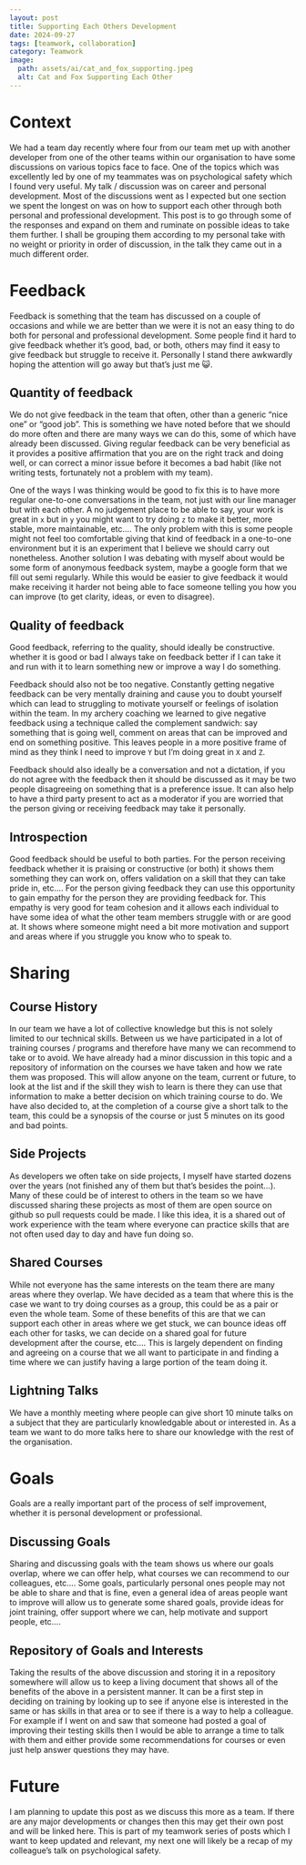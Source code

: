 ```yaml
---
layout: post
title: Supporting Each Others Development
date: 2024-09-27
tags: [teamwork, collaboration]
category: Teamwork
image:
  path: assets/ai/cat_and_fox_supporting.jpeg
  alt: Cat and Fox Supporting Each Other
---
```


# Context
We had a team day recently where four from our team met up with another developer from one of the other teams within our organisation to have some discussions on various topics face to face. One of the topics which was excellently led by one of my teammates was on psychological safety which I found very useful. My talk / discussion was on career and personal development. Most of the discussions went as I expected but one section we spent the longest on was on how to support each other through both personal and professional development. This post is to go through some of the responses and expand on them and ruminate on possible ideas to take them further. I shall be grouping them according to my personal take with no weight or priority in order of discussion, in the talk they came out in a much different order.

# Feedback
Feedback is something that the team has discussed on a couple of occasions and while we are better than we were it is not an easy thing to do both for personal and professional development. Some people find it hard to give feedback whether it’s good, bad, or both, others may find it easy to give feedback but struggle to receive it. Personally I stand there awkwardly hoping the attention will go away but that’s just me 😺.

## Quantity of feedback
We do not give feedback in the team that often, other than a generic “nice one” or “good job”. This is something we have noted before that we should do more often and there are many ways we can do this, some of which have already been discussed. Giving regular feedback can be very beneficial as it provides a positive affirmation that you are on the right track and doing well, or can correct a minor issue before it becomes a bad habit (like not writing tests, fortunately not a problem with my team).

One of the ways I was thinking would be good to fix this is to have more regular one-to-one conversations in the team, not just with our line manager but with each other. A no judgement place to be able to say, your work is great in `x` but in `y` you might want to try doing `z` to make it better, more stable, more maintainable, etc…. The only problem with this is some people might not feel too comfortable giving that kind of feedback in a one-to-one environment but it is an experiment that I believe we should carry out nonetheless. Another solution I was debating with myself about would be some form of anonymous feedback system, maybe a google form that we fill out semi regularly. While this would be easier to give feedback it would make receiving it harder not being able to face someone telling you how you can improve (to get clarity, ideas, or even to disagree). 


## Quality of feedback
Good feedback, referring to the quality, should ideally be constructive. whether it is good or bad I always take on feedback better if I can take it and run with it to learn something new or improve a way I do something.

Feedback should also not be too negative. Constantly getting negative feedback can be very mentally draining and cause you to doubt yourself which can lead to struggling to motivate yourself or feelings of isolation within the team. In my archery coaching we learned to give negative feedback using a technique called the complement sandwich: say something that is going well, comment on areas that can be improved and end on something positive. This leaves people in a more positive frame of mind as they think I need to improve `Y` but I’m doing great in `X` and `Z`.

Feedback should also ideally be a conversation and not a dictation, if you do not agree with the feedback then it should be discussed as it may be two people disagreeing on something that is a preference issue. It can also help to have a third party present to act as a moderator if you are worried that the person giving or receiving feedback may take it personally.

## Introspection
Good feedback should be useful to both parties. For the person receiving feedback whether it is praising or constructive (or both) it shows them something they can work on, offers validation on a skill that they can take pride in, etc…. For the person giving feedback they can use this opportunity to gain empathy for the person they are providing feedback for. This empathy is very good for team cohesion and it allows each individual to have some idea of what the other team members struggle with or are good at. It shows where someone might need a bit more motivation and support and areas where if you struggle you know who to speak to.

# Sharing
## Course History
In our team we have a lot of collective knowledge but this is not solely limited to our technical skills. Between us we have participated in a lot of training courses / programs and therefore have many we can recommend to take or to avoid. We have already had a minor discussion in this topic and a repository of information on the courses we have taken and how we rate them was proposed. This will allow anyone on the team, current or future, to look at the list and if the skill they wish to learn is there they can use that information to make a better decision on which training course to do. We have also decided to, at the completion of a course give a short talk to the team, this could be a synopsis of the course or just 5 minutes on its good and bad points.

## Side Projects
As developers we often take on side projects, I myself have started dozens over the years (not finished any of them but that’s besides the point…). Many of these could be of interest to others in the team so we have discussed sharing these projects as most of them are open source on github so pull requests could be made. I like this idea, it is a shared out of work experience with the team where everyone can practice skills that are not often used day to day and have fun doing so.

## Shared Courses
While not everyone has the same interests on the team there are many areas where they overlap. We have decided as a team that where this is the case we want to try doing courses as a group, this could be as a pair or even the whole team. Some of these benefits of this are that we can support each other in areas where we get stuck, we can bounce ideas off each other for tasks, we can decide on a shared goal for future development after the course, etc…. This is largely dependent on finding and agreeing on a course that we all want to participate in and finding a time where we can justify having a large portion of the team doing it.

## Lightning Talks
We have a monthly meeting where people can give short 10 minute talks on a subject that they are particularly knowledgable about or interested in. As a team we want to do more talks here to share our knowledge with the rest of the organisation.

# Goals
Goals are a really important part of the process of self improvement, whether it is personal development or professional.

## Discussing Goals
Sharing and discussing goals with the team shows us where our goals overlap, where we can offer help, what courses we can recommend to our colleagues, etc…. Some goals, particularly personal ones people may not be able to share and that is fine, even a general idea of areas people want to improve will allow us to generate some shared goals, provide ideas for joint training, offer support where we can, help motivate and support people, etc….

## Repository of Goals and Interests
Taking the results of the above discussion and storing it in a repository somewhere will allow us to keep a living document that shows all of the benefits of the above in a persistent manner. It can be a first step in deciding on training by looking up to see if anyone else is interested in the same or has skills in that area or to see if there is a way to help a colleague. For example if I went on and saw that someone had posted a goal of improving their testing skills then I would be able to arrange a time to talk with them and either provide some recommendations for courses or even just help answer questions they may have.

# Future
I am planning to update this post as we discuss this more as a team. If there are any major developments or changes then this may get their own post and will be linked here. This is part of my teamwork series of posts  which I want to keep updated and relevant, my next one will likely be a recap of my colleague’s talk on psychological safety.


